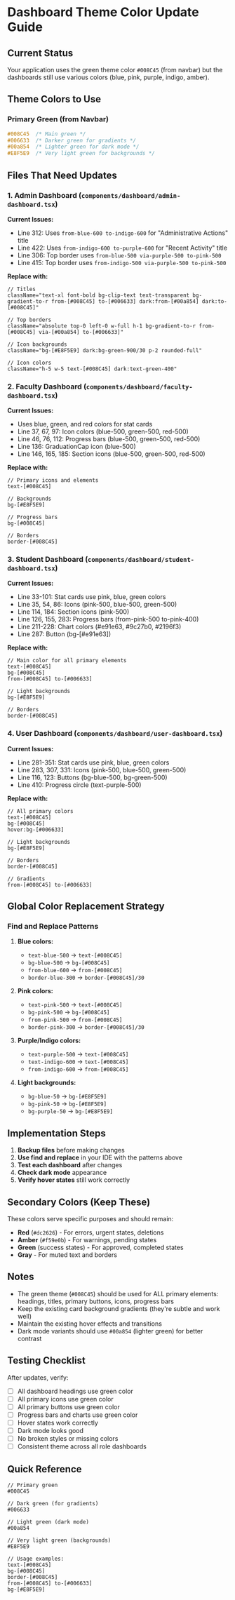 # Dashboard Theme Color Update Guide

## Current Status
Your application uses the green theme color `#008C45` (from navbar) but the dashboards still use various colors (blue, pink, purple, indigo, amber).

## Theme Colors to Use

### Primary Green (from Navbar)
```css
#008C45  /* Main green */
#006633  /* Darker green for gradients */
#00a854  /* Lighter green for dark mode */
#E8F5E9  /* Very light green for backgrounds */
```

## Files That Need Updates

### 1. Admin Dashboard (`components/dashboard/admin-dashboard.tsx`)

**Current Issues:**
- Line 312: Uses `from-blue-600 to-indigo-600` for "Administrative Actions" title
- Line 422: Uses `from-indigo-600 to-purple-600` for "Recent Activity" title  
- Line 306: Top border uses `from-blue-500 via-purple-500 to-pink-500`
- Line 415: Top border uses `from-indigo-500 via-purple-500 to-pink-500`

**Replace with:**
```tsx
// Titles
className="text-xl font-bold bg-clip-text text-transparent bg-gradient-to-r from-[#008C45] to-[#006633] dark:from-[#00a854] dark:to-[#008C45]"

// Top borders
className="absolute top-0 left-0 w-full h-1 bg-gradient-to-r from-[#008C45] via-[#00a854] to-[#006633]"

// Icon backgrounds
className="bg-[#E8F5E9] dark:bg-green-900/30 p-2 rounded-full"

// Icon colors
className="h-5 w-5 text-[#008C45] dark:text-green-400"
```

### 2. Faculty Dashboard (`components/dashboard/faculty-dashboard.tsx`)

**Current Issues:**
- Uses blue, green, and red colors for stat cards
- Line 37, 67, 97: Icon colors (blue-500, green-500, red-500)
- Line 46, 76, 112: Progress bars (blue-500, green-500, red-500)
- Line 136: GraduationCap icon (blue-500)
- Line 146, 165, 185: Section icons (blue-500, green-500, red-500)

**Replace with:**
```tsx
// Primary icons and elements
text-[#008C45]

// Backgrounds
bg-[#E8F5E9]

// Progress bars
bg-[#008C45]

// Borders
border-[#008C45]
```

### 3. Student Dashboard (`components/dashboard/student-dashboard.tsx`)

**Current Issues:**
- Line 33-101: Stat cards use pink, blue, green colors
- Line 35, 54, 86: Icons (pink-500, blue-500, green-500)
- Line 114, 184: Section icons (pink-500)
- Line 126, 155, 283: Progress bars (from-pink-500 to-pink-400)
- Line 211-228: Chart colors (#e91e63, #9c27b0, #2196f3)
- Line 287: Button (bg-[#e91e63])

**Replace with:**
```tsx
// Main color for all primary elements
text-[#008C45]
bg-[#008C45]
from-[#008C45] to-[#006633]

// Light backgrounds
bg-[#E8F5E9]

// Borders
border-[#008C45]
```

### 4. User Dashboard (`components/dashboard/user-dashboard.tsx`)

**Current Issues:**
- Line 281-351: Stat cards use pink, blue, green colors
- Line 283, 307, 331: Icons (pink-500, blue-500, green-500)
- Line 116, 123: Buttons (bg-blue-500, bg-green-500)
- Line 410: Progress circle (text-purple-500)

**Replace with:**
```tsx
// All primary colors
text-[#008C45]
bg-[#008C45]
hover:bg-[#006633]

// Light backgrounds
bg-[#E8F5E9]

// Borders
border-[#008C45]

// Gradients
from-[#008C45] to-[#006633]
```

## Global Color Replacement Strategy

### Find and Replace Patterns

1. **Blue colors:**
   - `text-blue-500` → `text-[#008C45]`
   - `bg-blue-500` → `bg-[#008C45]`
   - `from-blue-600` → `from-[#008C45]`
   - `border-blue-300` → `border-[#008C45]/30`

2. **Pink colors:**
   - `text-pink-500` → `text-[#008C45]`
   - `bg-pink-500` → `bg-[#008C45]`
   - `from-pink-500` → `from-[#008C45]`
   - `border-pink-300` → `border-[#008C45]/30`

3. **Purple/Indigo colors:**
   - `text-purple-500` → `text-[#008C45]`
   - `text-indigo-600` → `text-[#008C45]`
   - `from-indigo-600` → `from-[#008C45]`

4. **Light backgrounds:**
   - `bg-blue-50` → `bg-[#E8F5E9]`
   - `bg-pink-50` → `bg-[#E8F5E9]`
   - `bg-purple-50` → `bg-[#E8F5E9]`

## Implementation Steps

1. **Backup files** before making changes
2. **Use find and replace** in your IDE with the patterns above
3. **Test each dashboard** after changes
4. **Check dark mode** appearance
5. **Verify hover states** still work correctly

## Secondary Colors (Keep These)

These colors serve specific purposes and should remain:
- **Red** (`#dc2626`) - For errors, urgent states, deletions
- **Amber** (`#f59e0b`) - For warnings, pending states
- **Green** (success states) - For approved, completed states
- **Gray** - For muted text and borders

## Notes

- The green theme (`#008C45`) should be used for ALL primary elements: headings, titles, primary buttons, icons, progress bars
- Keep the existing card background gradients (they're subtle and work well)
- Maintain the existing hover effects and transitions
- Dark mode variants should use `#00a854` (lighter green) for better contrast

## Testing Checklist

After updates, verify:
- [ ] All dashboard headings use green color
- [ ] All primary icons use green color
- [ ] All primary buttons use green color
- [ ] Progress bars and charts use green color
- [ ] Hover states work correctly
- [ ] Dark mode looks good
- [ ] No broken styles or missing colors
- [ ] Consistent theme across all role dashboards

## Quick Reference

```tsx
// Primary green
#008C45

// Dark green (for gradients)
#006633

// Light green (dark mode)
#00a854

// Very light green (backgrounds)
#E8F5E9

// Usage examples:
text-[#008C45]
bg-[#008C45]
border-[#008C45]
from-[#008C45] to-[#006633]
bg-[#E8F5E9]
```
